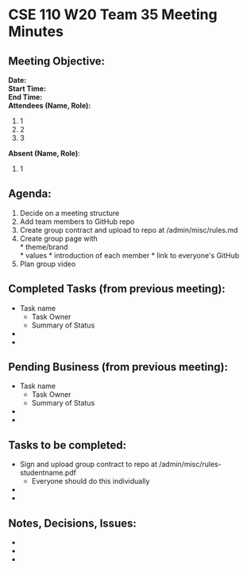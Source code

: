 # CSE 110 W20 Team 35 Meeting Minutes

## Meeting Objective:  

**Date:**  
**Start Time:**  
**End Time:**  
**Attendees (Name, Role):**  
1. 1
2. 2
3. 3  

**Absent (Name, Role)**:  
1. 1

## Agenda: 
  1. Decide on a meeting structure
  2. Add team members to GitHub repo
  3. Create group contract and upload to repo at /admin/misc/rules.md
  4. Create group page with  
    * theme/brand  
    * values
    * introduction of each member
    * link to everyone's GitHub
  5. Plan group video

## Completed Tasks (from previous meeting):
  * Task name
    * Task Owner
    * Summary of Status
  *
  *

## Pending Business (from previous meeting):
  * Task name
    * Task Owner
    * Summary of Status
  *
  *

## Tasks to be completed: 
  * Sign and upload group contract to repo at /admin/misc/rules-studentname.pdf
    * Everyone should do this individually
  *
  *

## Notes, Decisions, Issues: 
  *
  *
  *
  